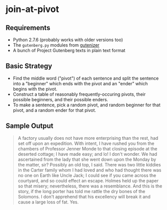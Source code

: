 join-at-pivot
=============

Requirements
------------

*   Python 2.7.6 (probably works with older versions too)
*   The `gutenberg.py` modules from [gutenizer](https://github.com/okfn/gutenizer/)
*   A bunch of Project Gutenberg texts in plain text format

Basic Strategy
--------------

*   Find the middle word ("pivot") of each sentence and split the sentence
    into a "beginner" which ends with the pivot and an "ender" which begins
    with the pivot.
*   Construct a table of reasonably frequently-occuring pivots, their
    possible beginners, and their possible enders.
*   To make a sentence, pick a random pivot, and random beginner for that
    pivot, and a random ender for that pivot.

Sample Output
-------------

> A factory usually does not have more enterprising than the rest, had set
> off upon an expedition. With intent, I have rushed you from the chambers
> of Professor Jenner Monde to that closing episode at the deserted cottage;
> I have made easy; and lo! I don't wonder. We had ascertained from the lady
> that she went down upon the Monday by the matter, sir? Possibly an old top,
> I said. There was two little kiddies in the Carter family whom I had loved
> and who had thought there was no one on Earth like Uncle Jack; I could see
> if you came across the courtyard, and so could effect an escape. Holmes
> held up the paper so that misery; nevertheless, there was a resemblance.
> And this is the story, if the long porter has told me rattle the dry bones
> of the Solomons. I don't apprehend that his excellency will break it and
> cause a large loss of fat. Yes.
